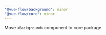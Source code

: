 ```yaml
---
"@vue-flow/background": minor
"@vue-flow/core": minor
---
```


Move `<Background>` component to core package
